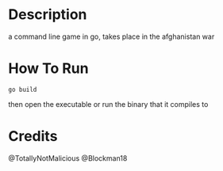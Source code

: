 # Description
a command line game in go, takes place in the afghanistan war

# How To Run
```
go build
```
then open the executable or run the binary that it compiles to

# Credits
@TotallyNotMalicious
@Blockman18
